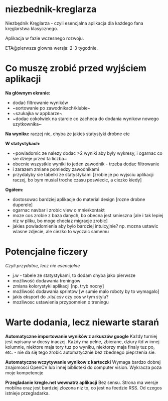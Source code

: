 # niezbednik-kreglarza
Niezbędnik Kręglarza - czyli esencjalna aplikacja dla każdego fana kręglarstwa klasycznego.

Aplikacja w fazie wczesnego rozwoju.

ETA@pierwsza glowna wersja: 2-3 tygodnie.

# Co muszę zrobić przed wyjściem aplikacji

**Na głównym ekranie:**
- dodać filtrowanie wyników
- ~sortowanie po zawodnikach/klubie~
- ~szukajka w appbarze~
- ~dodac cokolwiek na starcie co zacheca do dodania wynikow nowego uzytkownika~

**Na wyniku:**
raczej nic, chyba że jakieś statystyki drobne etc

**W statystykach:**
- ~powiadomic ze nalezy dodac >2 wyniki aby byly wykresy, i ogarnac co sie dzieje przed ta liczba~
- obecnie wszystkie wyniki to jeden zawodnik - trzeba dodac filtrowanie
- i zarazem zmiane pomiedzy zawodnikami
- przydalyby sie tabelki ze statystykami [zrobie je po wyjsciu aplikacji raczej, bo bym musial troche czasu poswiecic, a ciezko kiedy]

**Ogółem:**
- dostosowac bardziej aplikacje do material design [rozne drobne duperele]
- ogarnac navbar i zrobic view o mnie/kontakt
- moze cos zrobie z baza danych, bo obecna jest smieszna [ale i tak lepiej niz w pliku, bo moge chociaz migracje zrobic]
- jakies powiadomienia aby bylo bardziej intuicyjnie? np. mozna ustawic wlasne zdjecie, ale ciezko to wyczaic samemu

# Potencjalne ficzery
*Czyli przydatne, lecz nie esencjalne*

- j.w - tabele ze statystykami, to dodam chyba jako pierwsze
- możliwość dodawania treningow
- zmiana kolorystyki aplikacji [np. tryb nocny]
- możliwość dodawania sprintow [w sumie malo roboty by to wymagalo]
- jakis eksport do .xls/.csv czy cos w tym stylu? 
- mozliwosc ustawienia przypomnien o treningu

# Warte dodania, lecz niewarte starań

**Automatyczne importowanie wyników z arkuszów google**
Każdy turniej jest wpisany w docsy inaczej. Każdy ma pelne, zbierane, dziury itd w innej kolumnie, niektore maja tory tuz po wyniku, niektorzy maja finaly tuz po, etc. - nie da się tego zrobić automatycznie bez zbednego pieprzenia sie.

**Automatyczne wczytywanie wynikow z karteczki**
Wymaga bardzo dobrej znajomosci OpenCV lub innej biblioteki do computer vision. Wykracza poza moje kompetencje

**Przegladanie kregle.net wewnatrz aplikacji**
Bez sensu. Strona ma wersje mobilna oraz jest bardziej zlozona niz to, co jest na feedzie RSS. Od czegos istnieje przegladarka.
